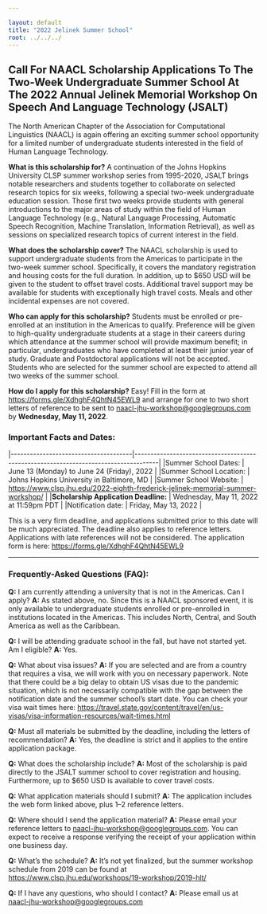 ```yaml
---

layout: default
title: "2022 Jelinek Summer School"
root: ../../../
---
```


Call For NAACL Scholarship Applications To The Two-Week Undergraduate Summer School At The 2022 Annual Jelinek Memorial Workshop On Speech And Language Technology (JSALT)
----------------------------------

The North American Chapter of the Association for Computational
Linguistics (NAACL) is again offering an exciting summer school
opportunity for a limited number of undergraduate students interested
in the field of Human Language Technology.

__What is this scholarship for?__ A continuation of the Johns Hopkins
University CLSP summer workshop series from 1995-2020, JSALT brings
notable researchers and students together to collaborate on selected
research topics for six weeks, following a special two-week
undergraduate education session.  Those first two weeks provide
students with general introductions to the major areas of study within
the field of Human Language Technology (e.g., Natural Language
Processing, Automatic Speech Recognition, Machine Translation,
Information Retrieval), as well as sessions on specialized research
topics of current interest in the field.

__What does the scholarship cover?__ The NAACL scholarship is used to
support undergraduate students from the Americas to participate in the
two-week summer school. Specifically, it covers the mandatory
registration and housing costs for the full duration. In addition, up
to $650 USD will be given to the student to offset travel
costs. Additional travel support may be available for students with
exceptionally high travel costs. Meals and other incidental expenses
are not covered.

__Who can apply for this scholarship?__ Students must be enrolled or
pre-enrolled at an institution in the Americas to qualify. Preference
will be given to high-quality undergraduate students at a stage in
their careers during which attendance at the summer school will
provide maximum benefit; in particular, undergraduates who have
completed at least their junior year of study. Graduate and
Postdoctoral applications will not be accepted. Students who are
selected for the summer school are expected to attend all two weeks of
the summer school.

__How do I apply for this scholarship?__ Easy! Fill in the form at
<https://forms.gle/XdhghF4QhtN45EWL9> and arrange for one to two short
letters of reference to be sent to <naacl-jhu-workshop@googlegroups.com>
by __Wednesday, May 11, 2022__.

### Important Facts and Dates:

|--------------------------------------|-------------------------------------------------------------------------------------|
|Summer School Dates:                  |  June 13 (Monday) to June 24 (Friday), 2022                                         |
|Summer School Location:               |  Johns Hopkins University in Baltimore, MD                                          |
|Summer School Website:                |  <https://www.clsp.jhu.edu/2022-eighth-frederick-jelinek-memorial-summer-workshop/> |
|__Scholarship Application Deadline:__ | Wednesday, May 11, 2022 at 11:59pm PDT                                              |
|Notification date:                    | Friday, May 13, 2022                                                                |


This is a very firm deadline, and applications submitted prior to this
date will be much appreciated. The deadline also applies to reference
letters.  Applications with late references will not be
considered. The application form is here:
<https://forms.gle/XdhghF4QhtN45EWL9>

***********************************************************************************************************************

### Frequently-Asked Questions (FAQ):

**Q:** I am currently attending a university that is not in the Americas. Can I apply?
**A:** As stated above, no. Since this is a NAACL sponsored event, it is only available to undergraduate students enrolled or pre-enrolled in institutions located in the Americas. This includes North, Central, and South America as well as the Caribbean.

**Q:** I will be attending graduate school in the fall, but have not started yet. Am I eligible?
**A:** Yes.

**Q:** What about visa issues?
**A:** If you are selected and are from a country that requires a visa, we will work with you on necessary paperwork. Note that there could be a big delay to obtain US visas due to the pandemic situation, which is not necessarily compatible with the gap between the notification date and the summer school’s start date. You can check your visa wait times here: <https://travel.state.gov/content/travel/en/us-visas/visa-information-resources/wait-times.html>

**Q:** Must all materials be submitted by the deadline, including the letters of recommendation?
**A:** Yes, the deadline is strict and it applies to the entire application package.

**Q:** What does the scholarship include?
**A:** Most of the scholarship is paid directly to the JSALT summer school to cover registration and housing. Furthermore, up to $650 USD is available to cover travel costs.

**Q:** What application materials should I submit?
**A:** The application includes the web form linked above, plus 1–2 reference letters.

**Q:** Where should I send the application material?
**A:** Please email your reference letters to naacl-jhu-workshop@googlegroups.com. You can expect to receive a response verifying the receipt of your application within one business day.

**Q:** What’s the schedule?
**A:** It’s not yet finalized, but the summer workshop schedule from 2019 can be found at <https://www.clsp.jhu.edu/workshops/19-workshop/2019-hlt/>

**Q:** If I have any questions, who should I contact?
**A:** Please email us at <naacl-jhu-workshop@googlegroups.com>
